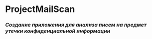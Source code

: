 # ProjectMailScan

### _Создание приложения для анализа писем на предмет утечки конфиденциальной информации_